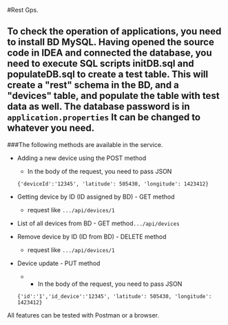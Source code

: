 #Rest Gps.

To check the operation of applications, you need to install BD MySQL.
Having opened the source code in IDEA and connected the database, 
you need to execute SQL scripts **initDB.sql** and **populateDB.sql** 
to create a test table.
This will create a "rest" schema in the BD, and a "devices" table, 
and populate the table with test data as well.
The database password is in `application.properties`
It can be changed to whatever you need.
---
###The following methods are available in the service.

- Adding a new device using the POST method
    * In the body of the request, you need to pass JSON 
  
    `{'deviceId':'12345', 'latitude': 505430, 'longitude': 1423412}`
- Getting device by ID (ID assigned by BD) - GET method

  * request like ` .../api/devices/1 ` 
- List of all devices from BD  - GET method` .../api/devices ` 
 
- Remove device by ID (ID from BD) - DELETE method 
  * request like ` .../api/devices/1 ` 
- Device update - PUT method
  * * In the body of the request, you need to pass JSON

  `{'id':'1','id_device':'12345', 'latitude': 505430, 'longitude': 1423412}`

All features can be tested with Postman or a browser.